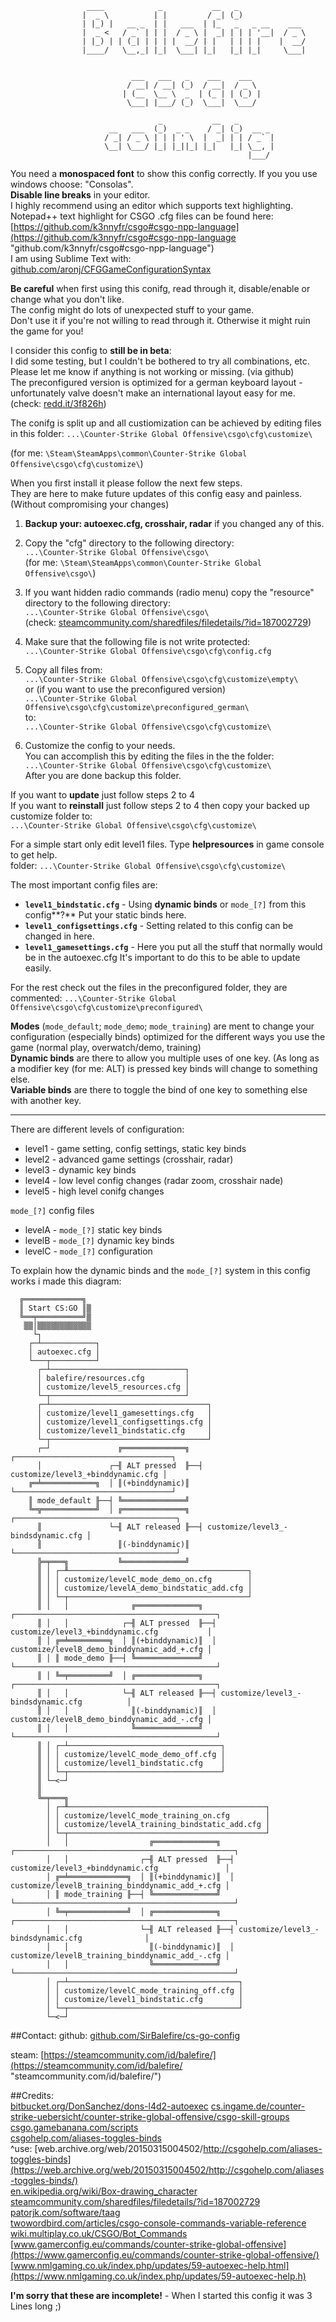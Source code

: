                                                                                       
                     ____            _           __   _                               
                    |  _ \          | |         / _| (_)                              
                    | |_) |   __ _  | |   ___  | |_   _   _ __    ___                 
                    |  _ <   / _` | | |  / _ \ |  _| | | | '__|  / _ \                
                    | |_) | | (_| | | | |  __/ | |   | | | |    |  __/                
                    |____/   \__,_| |_|  \___| |_|   |_| |_|     \___|                
                                                                                      
                                                                                      
                               ___   ___   _    ___    ___                            
                              / __| / __| (_)  / __|  / _ \                           
                             | (__  \__ \  _  | (_ | | (_) |                          
                              \___| |___/ (_)  \___|  \___/                           
                                                                                      
                                     _           __   _                               
                          __   ___  (_)  _ _    / _| (_)  __ _                        
                         / _| / _ \ | | | ' \  |  _| | | / _` |                       
                         \__| \___/ |_| |_||_| |_|   |_| \__, |                       
                                                         |___/                        
                                                                                      
You need a **monospaced font** to show this config correctly. If you you use windows choose: "Consolas".<br>
 **Disable line breaks** in your editor.<br> 
I highly recommend using an editor which supports text highlighting.<br> 
Notepad++ text highlight for CSGO .cfg files can be found here: [https://github.com/k3nnyfr/csgo#csgo-npp-language](https://github.com/k3nnyfr/csgo#csgo-npp-language "github.com/k3nnyfr/csgo#csgo-npp-language")<br> 
I am using Sublime Text with: [github.com/aronj/CFGGameConfigurationSyntax](https://github.com/aronj/CFGGameConfigurationSyntax "github.com/aronj/CFGGameConfigurationSyntax") 
 
**Be careful** when first using this conifg, read through it, disable/enable or change what you don't like.<br> 
The config might do lots of unexpected stuff to your game.<br> 
Don't use it if you're not willing to read through it. Otherwise it might ruin the game for you! 
 
I consider this config to **still be in beta**:<br> 
I did some testing, but I couldn't be bothered to try all combinations, etc.<br> 
Please let me know if anything is not working or missing. (via github) <br>
The preconfigured version is optimized for a german keyboard layout - unfortunately valve doesn't make an 
 international layout easy for me. (check: [redd.it/3f826h](https://redd.it/3f826h "redd.it/3f826h")) 
 
The conifg is split up and all custiomization can be achieved by editing files in this folder: 
 `...\Counter-Strike Global Offensive\csgo\cfg\customize\ `

(for me: `\Steam\SteamApps\common\Counter-Strike Global Offensive\csgo\cfg\customize\`) 
 
When you first install it please follow the next few steps.<br>
They are here to make future updates of this config easy and painless. (Without compromising your changes)

1. **Backup your: autoexec.cfg, crosshair, radar** if you changed any of this.
   
2. Copy the "cfg" directory to the following directory:<br>
   `...\Counter-Strike Global Offensive\csgo\`<br>
(for me: `\Steam\SteamApps\common\Counter-Strike Global Offensive\csgo\`) 
 
3. If you want hidden radio commands (radio menu) copy the "resource" directory to the following directory:<br>
`...\Counter-Strike Global Offensive\csgo\`<br> 
(check: [steamcommunity.com/sharedfiles/filedetails/?id=187002729](https://steamcommunity.com/sharedfiles/filedetails/?id=1)) 
 
4. Make sure that the following file is not write protected:<br> 
`...\Counter-Strike Global Offensive\csgo\cfg\config.cfg` 
 
5. Copy all files from:<br> 
`...\Counter-Strike Global Offensive\csgo\cfg\customize\empty\`<br> 
or (if you want to use the preconfigured version)<br> 
`...\Counter-Strike Global Offensive\csgo\cfg\customize\preconfigured_german\`<br> 
to:<br> 
`...\Counter-Strike Global Offensive\csgo\cfg\customize\`<br> 
 
6. Customize the config to your needs. <br>
You can accomplish this by editing the files in the the folder:<br> 
`...\Counter-Strike Global Offensive\csgo\cfg\customize\` <br>
After you are done backup this folder.
 
If you want to **update** just follow steps 2 to 4<br> 
If you want to **reinstall** just follow steps 2 to 4 then copy your backed up customize folder to:<br> 
 `...\Counter-Strike Global Offensive\csgo\cfg\customize\` <br>
 
For a simple start only edit level1 files. Type **helpresources** in game console to get help.<br>
folder: `...\Counter-Strike Global Offensive\csgo\cfg\customize\` <br>
 
The most important config files are:

* **`level1_bindstatic.cfg`** - Using **dynamic binds** or `mode_[?]` from this config**?** Put your static binds here. 
* **`level1_configsettings.cfg`** - Setting related to this config can be changed in here.
* **`level1_gamesettings.cfg`** - Here you put all the stuff that normally would be in the autoexec.cfg
It's important to do this to be able to update easily. 
 
For the rest check out the files in the preconfigured folder, they are commented:
 `...\Counter-Strike Global Offensive\csgo\cfg\customize\preconfigured\` 

**Modes** (`mode_default`; `mode_demo`; `mode_training`) are ment to change your configuration (especially binds) optimized for the different ways you use the game (normal play, overwatch/demo, training) <br>
**Dynamic binds** are there to allow you multiple uses of one key. (As long as a modifier key (for me: ALT) is pressed key binds will change to something else.<br>
**Variable binds** are there to toggle the bind of one key to something else with another key. 

---------

There are different levels of configuration:<br>
* level1 - game setting, config settings, static key binds<br>
* level2 - advanced game settings (crosshair, radar)<br>
* level3 - dynamic key binds<br>
* level4 - low level config changes (radar zoom, crosshair nade)<br>
* level5 - high level conifg changes<br>

`mode_[?]` config files

* levelA - `mode_[?]` static key binds<br>
* levelB - `mode_[?]` dynamic key binds<br>
* levelC - `mode_[?]` configuration <br>
 
To explain how the dynamic binds and the `mode_[?]` system in this config works i made this diagram:            
                                                                                                                    
      ╔═════════════╗                                                                                               
      ║ Start CS:GO ║▒                                                                                              
      ╚══╤══════════╝▒                                                                                              
       ▒▒│▒▒▒▒▒▒▒▒▒▒▒▒                                                                                              
         └┐                                                                                                         
        ┌─┴────────────┐                                                                                            
        │ autoexec.cfg │                                                                                            
        └───┬──────────┘                                                                                            
          ┌─┴──────────────────────────────┐                                                                        
          │ balefire/resources.cfg         │                                                                        
          │ customize/level5_resources.cfg │                                                                        
          └─┬──────────────────────────────┘                                                                        
          ┌─┴───────────────────────────────────┐                                                                   
          │ customize/level1_gamesettings.cfg   │                                                                   
          │ customize/level1_configsettings.cfg │                                                                   
          │ customize/level1_bindstatic.cfg     │                                                                   
          └─┬───────────────────────────────────┘                                                                   
          ┌─┘               ╔══════════════╗  ┌───────────────────────────────────┐                                 
          │               ┌─╢ ALT pressed  ╟──┤ customize/level3_+binddynamic.cfg │                                 
        ╔═╧════════════╗  │ ║(+binddynamic)║  └───────────────────────────────────┘                                 
        ║ mode_default ╟──┤ ╚══════════════╝                                                                        
        ╚═╦════════════╝  │ ╔══════════════╗  ┌────────────────────────────────────┐                                
          ║               └─╢ ALT released ╟──┤ customize/level3_-bindsdynamic.cfg │                                
          ║                 ║(-binddynamic)║  └────────────────────────────────────┘                                
          ╠═╤═══╗           ╚══════════════╝                                                                        
          ║ │ ┌─╨────────────────────────────────────────┐                                                          
          ║ │ │ customize/levelC_mode_demo_on.cfg        │                                                          
          ║ │ │ customize/levelA_demo_bindstatic_add.cfg │                                                          
          ║ │ └─┬────────────────────────────────────────┘                                                          
          ║ │   │              ╔══════════════╗  ┌─────────────────────────────────────────────┐                    
          ║ │   │            ┌─╢ ALT pressed  ╟──┤ customize/level3_+binddynamic.cfg           │                    
          ║ │ ╔═╧═════════╗  │ ║(+binddynamic)║  │ customize/levelB_demo_binddynamic_add_+.cfg │                    
          ║ │ ║ mode_demo ╟──┤ ╚══════════════╝  └─────────────────────────────────────────────┘                    
          ║ │ ╚═╤═════════╝  │ ╔══════════════╗  ┌─────────────────────────────────────────────┐                    
          ║ │   │            └─╢ ALT released ╟──┤ customize/level3_-bindsdynamic.cfg          │                    
          ║ │   │              ║(-binddynamic)║  │ customize/levelB_demo_binddynamic_add_-.cfg │                    
          ║ │   │              ╚══════════════╝  └─────────────────────────────────────────────┘                    
          ║ │ ┌─┴──────────────────────────────────┐                                                                
          ║ │ │ customize/levelC_mode_demo_off.cfg │                                                                
          ║ │ │ customize/level1_bindstatic.cfg    │                                                                
          ║ │ └─┬──────────────────────────────────┘                                                                
          ║ └─<─┘                                                                                                   
          ║                                                                                                         
          ╚═╤═══╗                                                                                                   
            │ ┌─╨────────────────────────────────────────────┐                                                      
            │ │ customize/levelC_mode_training_on.cfg        │                                                      
            │ │ customize/levelA_training_bindstatic_add.cfg │                                                      
            │ └─┬────────────────────────────────────────────┘                                                      
            │   │                  ╔══════════════╗  ┌─────────────────────────────────────────────────┐            
            │   │                ┌─╢ ALT pressed  ╟──┤ customize/level3_+binddynamic.cfg               │            
            │ ╔═╧═════════════╗  │ ║(+binddynamic)║  │ customize/levelB_training_binddynamic_add_+.cfg │            
            │ ║ mode_training ╟──┤ ╚══════════════╝  └─────────────────────────────────────────────────┘            
            │ ╚═╤═════════════╝  │ ╔══════════════╗  ┌─────────────────────────────────────────────────┐            
            │   │                └─╢ ALT released ╟──┤ customize/level3_-bindsdynamic.cfg              │            
            │   │                  ║(-binddynamic)║  │ customize/levelB_training_binddynamic_add_-.cfg │            
            │   │                  ╚══════════════╝  └─────────────────────────────────────────────────┘            
            │ ┌─┴──────────────────────────────────────┐                                                            
            │ │ customize/levelC_mode_training_off.cfg │                                                            
            │ │ customize/level1_bindstatic.cfg        │                                                            
            │ └─┬──────────────────────────────────────┘                                                            
            └─<─┘                                                                                                   
                                                                                                                    

##Contact:
 github: [github.com/SirBalefire/cs-go-config](https://github.com/SirBalefire/cs-go-config "github.com/SirBalefire/cs-go-config")

 steam:  [https://steamcommunity.com/id/balefire/](https://steamcommunity.com/id/balefire/ "steamcommunity.com/id/balefire/")

##Credits:                                                                                                       
[bitbucket.org/DonSanchez/dons-l4d2-autoexec](https://bitbucket.org/DonSanchez/dons-l4d2-autoexec "bitbucket.org/DonSanchez/dons-l4d2-autoexec")
[cs.ingame.de/counter-strike-uebersicht/counter-strike-global-offensive/csgo-skill-groups](https://cs.ingame.de/counter-strike-uebersicht/counter-strike-global-offensive/csgo-skill-groups/)                   
[csgo.gamebanana.com/scripts](https://csgo.gamebanana.com/scripts/)                   
[csgohelp.com/aliases-toggles-binds](https://csgohelp.com/aliases-toggles-binds/)                   
  ^use: [web.archive.org/web/20150315004502/http://csgohelp.com/aliases-toggles-binds](https://web.archive.org/web/20150315004502/http://csgohelp.com/aliases-toggles-binds/)                   
[en.wikipedia.org/wiki/Box-drawing_character](https://en.wikipedia.org/wiki/Box-d)                   
[steamcommunity.com/sharedfiles/filedetails/?id=187002729](https://steamcommunity.com/sharedfiles/filedetails/?id=1)                   
[patorjk.com/software/taag](https://patorjk.com/software/taag/)                   
[twowordbird.com/articles/csgo-console-commands-variable-reference](https://twowordbird.com/articles/csgo-console-commands-variable-reference/)                   
[wiki.multiplay.co.uk/CSGO/Bot_Commands](https://wiki.multiplay.co.uk/CSGO/B)                   
[www.gamerconfig.eu/commands/counter-strike-global-offensive](https://www.gamerconfig.eu/commands/counter-strike-global-offensive/)                   
[www.nmlgaming.co.uk/index.php/updates/59-autoexec-help.html](https://www.nmlgaming.co.uk/index.php/updates/59-autoexec-help.h)

**I'm sorry that these are incomplete!** - When I started this config it was 3 Lines long ;)
